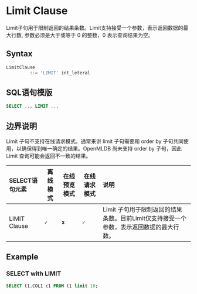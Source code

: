 # Limit Clause

Limit子句用于限制返回的结果条数。Limit支持接受一个参数，表示返回数据的最大行数, 参数必须是大于或等于 0 的整数，0 表示查询结果为空。

## Syntax

```sql
LimitClause
         ::= 'LIMIT' int_leteral
```

## SQL语句模版

```SQL
SELECT ... LIMIT ...
```

## 边界说明

Limit 子句不支持在线请求模式。通常来讲 limit 子句需要和 order by 子句共同使用，以确保得到唯一确定的结果。OpenMLDB 尚未支持 order by 子句，因此 Limit 查询可能会返回不一致的结果。

| SELECT语句元素 | 离线模式  | 在线预览模式 | 在线请求模式 | 说明                                                         |
| :------------- | --------- | ------------ | ------------ | :----------------------------------------------------------- |
| LIMIT Clause   | **``✓``** | **``x``**    | **``✓``**    |Limit 子句用于限制返回的结果条数。目前Limit仅支持接受一个参数，表示返回数据的最大行数。 |

## Example

### SELECT with LIMIT

```SQL
SELECT t1.COL1 c1 FROM t1 limit 10;
```

